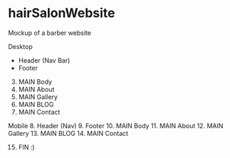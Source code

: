 # hairSalonWebsite
Mockup of a barber website

Desktop
- Header (Nav Bar) 
- Footer
3. MAIN Body
4. MAIN About
5. MAIN Gallery
6. MAIN BLOG
7. MAIN Contact

Mobile
8. Header (Nav)
9. Footer
10. MAIN Body
11. MAIN About
12. MAIN Gallery
13. MAIN BLOG
14. MAIN Contact

15. FIN :)